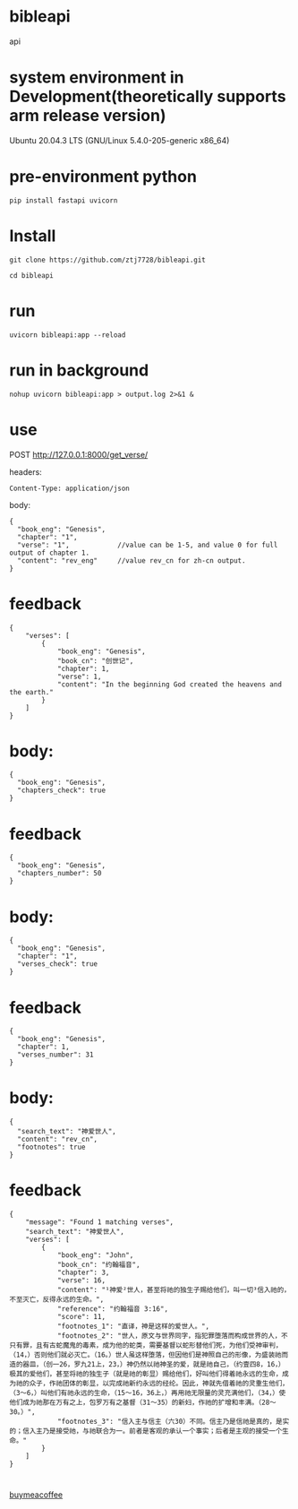 # bibleapi
api

# system environment in Development(theoretically supports arm release version)
Ubuntu 20.04.3 LTS (GNU/Linux 5.4.0-205-generic x86_64)

# pre-environment python
```
pip install fastapi uvicorn
```
# Install
```
git clone https://github.com/ztj7728/bibleapi.git
```

```
cd bibleapi
```

# run
```
uvicorn bibleapi:app --reload
```

# run in background
```
nohup uvicorn bibleapi:app > output.log 2>&1 &
```

# use

POST http://127.0.0.1:8000/get_verse/

headers:
```
Content-Type: application/json
```

body:
```
{
  "book_eng": "Genesis",
  "chapter": "1",
  "verse": "1",            //value can be 1-5, and value 0 for full output of chapter 1.
  "content": "rev_eng"     //value rev_cn for zh-cn output.
}
```

# feedback
```
{
    "verses": [
        {
            "book_eng": "Genesis",
            "book_cn": "创世记",
            "chapter": 1,
            "verse": 1,
            "content": "In the beginning God created the heavens and the earth."
        }
    ]
}
```

# body:

```
{
  "book_eng": "Genesis",
  "chapters_check": true
}

```
# feedback
```
{
  "book_eng": "Genesis",
  "chapters_number": 50
}
```

# body:

```
{
  "book_eng": "Genesis",
  "chapter": "1",
  "verses_check": true
}

```
# feedback
```
{
  "book_eng": "Genesis",
  "chapter": 1,
  "verses_number": 31
}
```


# body:

```
{
  "search_text": "神爱世人",
  "content": "rev_cn",
  "footnotes": true
}

```
# feedback
```
{
    "message": "Found 1 matching verses",
    "search_text": "神爱世人",
    "verses": [
        {
            "book_eng": "John",
            "book_cn": "约翰福音",
            "chapter": 3,
            "verse": 16,
            "content": "¹神爱²世人，甚至将祂的独生子赐给他们，叫一切³信入祂的，不至灭亡，反得永远的生命。",
            "reference": "约翰福音 3:16",
            "score": 11,
            "footnotes_1": "直译，神是这样的爱世人。",
            "footnotes_2": "世人，原文与世界同字，指犯罪堕落而构成世界的人，不只有罪，且有古蛇魔鬼的毒素，成为他的蛇类，需要基督以蛇形替他们死，为他们受神审判，（14，）否则他们就必灭亡。（16。）世人虽这样堕落，但因他们是神照自己的形像，为盛装祂而造的器皿，（创一26，罗九21上，23，）神仍然以祂神圣的爱，就是祂自己，（约壹四8，16，）极其的爱他们，甚至将祂的独生子（就是祂的彰显）赐给他们，好叫他们得着祂永远的生命，成为祂的众子，作祂团体的彰显，以完成祂新约永远的经纶。因此，神就先借着祂的灵重生他们，（3～6，）叫他们有祂永远的生命，（15～16，36上，）再用祂无限量的灵充满他们，（34，）使他们成为祂那在万有之上，包罗万有之基督（31～35）的新妇，作祂的扩增和丰满。（28～30。）",
            "footnotes_3": "信入主与信主（六30）不同。信主乃是信祂是真的，是实的；信入主乃是接受祂，与祂联合为一。前者是客观的承认一个事实；后者是主观的接受一个生命。"
        }
    ]
}
```

#
[buymeacoffee](https://buymeacoffee.com/ztj7728)
